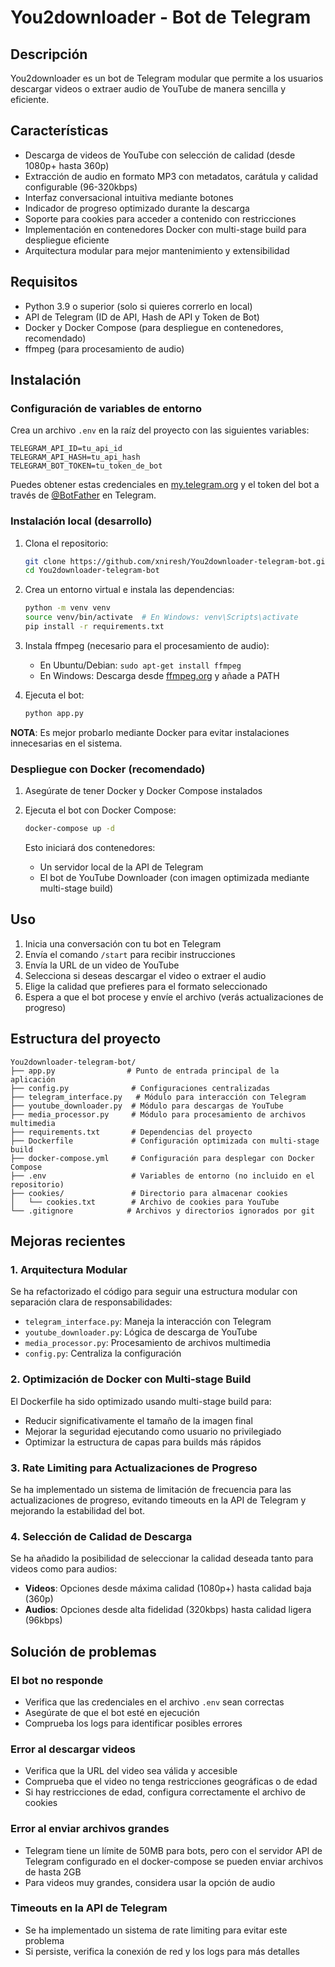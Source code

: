# You2downloader - Bot de Telegram

## Descripción

You2downloader es un bot de Telegram modular que permite a los usuarios descargar videos o extraer audio de YouTube de manera sencilla y eficiente.

## Características

- Descarga de videos de YouTube con selección de calidad (desde 1080p+ hasta 360p)
- Extracción de audio en formato MP3 con metadatos, carátula y calidad configurable (96-320kbps)
- Interfaz conversacional intuitiva mediante botones
- Indicador de progreso optimizado durante la descarga
- Soporte para cookies para acceder a contenido con restricciones
- Implementación en contenedores Docker con multi-stage build para despliegue eficiente
- Arquitectura modular para mejor mantenimiento y extensibilidad

## Requisitos

- Python 3.9 o superior (solo si quieres correrlo en local)
- API de Telegram (ID de API, Hash de API y Token de Bot)
- Docker y Docker Compose (para despliegue en contenedores, recomendado)
- ffmpeg (para procesamiento de audio)

## Instalación

### Configuración de variables de entorno

Crea un archivo `.env` en la raíz del proyecto con las siguientes variables:

```
TELEGRAM_API_ID=tu_api_id
TELEGRAM_API_HASH=tu_api_hash
TELEGRAM_BOT_TOKEN=tu_token_de_bot
```

Puedes obtener estas credenciales en [my.telegram.org](https://my.telegram.org) y el token del bot a través de [@BotFather](https://t.me/BotFather) en Telegram.

### Instalación local (desarrollo)

1. Clona el repositorio:
   ```bash
   git clone https://github.com/xniresh/You2downloader-telegram-bot.git
   cd You2downloader-telegram-bot
   ```

2. Crea un entorno virtual e instala las dependencias:
   ```bash
   python -m venv venv
   source venv/bin/activate  # En Windows: venv\Scripts\activate
   pip install -r requirements.txt
   ```

3. Instala ffmpeg (necesario para el procesamiento de audio):
   - En Ubuntu/Debian: `sudo apt-get install ffmpeg`
   - En Windows: Descarga desde [ffmpeg.org](https://ffmpeg.org/download.html) y añade a PATH

4. Ejecuta el bot:
   ```bash
   python app.py
   ```
**NOTA**: Es mejor probarlo mediante Docker para evitar instalaciones innecesarias en el sistema.

### Despliegue con Docker (recomendado)

1. Asegúrate de tener Docker y Docker Compose instalados

2. Ejecuta el bot con Docker Compose:
   ```bash
   docker-compose up -d
   ```

   Esto iniciará dos contenedores:
   - Un servidor local de la API de Telegram
   - El bot de YouTube Downloader (con imagen optimizada mediante multi-stage build)

## Uso

1. Inicia una conversación con tu bot en Telegram
2. Envía el comando `/start` para recibir instrucciones
3. Envía la URL de un video de YouTube
4. Selecciona si deseas descargar el video o extraer el audio
5. Elige la calidad que prefieres para el formato seleccionado
6. Espera a que el bot procese y envíe el archivo (verás actualizaciones de progreso)

## Estructura del proyecto

```
You2downloader-telegram-bot/
├── app.py                # Punto de entrada principal de la aplicación
├── config.py              # Configuraciones centralizadas
├── telegram_interface.py   # Módulo para interacción con Telegram
├── youtube_downloader.py  # Módulo para descargas de YouTube
├── media_processor.py     # Módulo para procesamiento de archivos multimedia
├── requirements.txt       # Dependencias del proyecto
├── Dockerfile             # Configuración optimizada con multi-stage build
├── docker-compose.yml     # Configuración para desplegar con Docker Compose
├── .env                   # Variables de entorno (no incluido en el repositorio)
├── cookies/               # Directorio para almacenar cookies
│   └── cookies.txt        # Archivo de cookies para YouTube
└── .gitignore            # Archivos y directorios ignorados por git
```

## Mejoras recientes

### 1. Arquitectura Modular
Se ha refactorizado el código para seguir una estructura modular con separación clara de responsabilidades:
- `telegram_interface.py`: Maneja la interacción con Telegram
- `youtube_downloader.py`: Lógica de descarga de YouTube
- `media_processor.py`: Procesamiento de archivos multimedia
- `config.py`: Centraliza la configuración

### 2. Optimización de Docker con Multi-stage Build
El Dockerfile ha sido optimizado usando multi-stage build para:
- Reducir significativamente el tamaño de la imagen final
- Mejorar la seguridad ejecutando como usuario no privilegiado
- Optimizar la estructura de capas para builds más rápidos

### 3. Rate Limiting para Actualizaciones de Progreso
Se ha implementado un sistema de limitación de frecuencia para las actualizaciones de progreso, evitando timeouts en la API de Telegram y mejorando la estabilidad del bot.

### 4. Selección de Calidad de Descarga
Se ha añadido la posibilidad de seleccionar la calidad deseada tanto para videos como para audios:
- **Videos**: Opciones desde máxima calidad (1080p+) hasta calidad baja (360p)
- **Audios**: Opciones desde alta fidelidad (320kbps) hasta calidad ligera (96kbps)

## Solución de problemas

### El bot no responde
- Verifica que las credenciales en el archivo `.env` sean correctas
- Asegúrate de que el bot esté en ejecución
- Comprueba los logs para identificar posibles errores

### Error al descargar videos
- Verifica que la URL del video sea válida y accesible
- Comprueba que el video no tenga restricciones geográficas o de edad
- Si hay restricciones de edad, configura correctamente el archivo de cookies

### Error al enviar archivos grandes
- Telegram tiene un límite de 50MB para bots, pero con el servidor API de Telegram configurado en el docker-compose se pueden enviar archivos de hasta 2GB
- Para videos muy grandes, considera usar la opción de audio

### Timeouts en la API de Telegram
- Se ha implementado un sistema de rate limiting para evitar este problema
- Si persiste, verifica la conexión de red y los logs para más detalles
